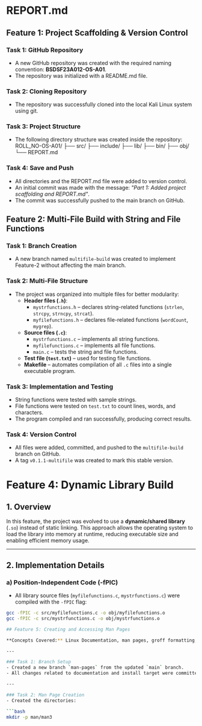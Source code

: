 # REPORT.md

## Feature 1: Project Scaffolding & Version Control

### Task 1: GitHub Repository
- A new GitHub repository was created with the required naming convention: **BSDSF23A012-OS-A01**.
- The repository was initialized with a README.md file.

### Task 2: Cloning Repository
- The repository was successfully cloned into the local Kali Linux system using git.

### Task 3: Project Structure
- The following directory structure was created inside the repository:
ROLL_NO-OS-A01/
├── src/
├── include/
├── lib/
├── bin/
├── obj/
└── REPORT.md

### Task 4: Save and Push
- All directories and the REPORT.md file were added to version control.
- An initial commit was made with the message: *"Part 1: Added project scaffolding and REPORT.md"*.
- The commit was successfully pushed to the main branch on GitHub.

## Feature 2: Multi-File Build with String and File Functions

### Task 1: Branch Creation
- A new branch named `multifile-build` was created to implement Feature-2 without affecting the main branch.

### Task 2: Multi-File Structure
- The project was organized into multiple files for better modularity:
  - **Header files (`.h`)**:
    - `mystrfunctions.h` – declares string-related functions (`strlen`, `strcpy`, `strncpy`, `strcat`).
    - `myfilefunctions.h` – declares file-related functions (`wordCount`, `mygrep`).
  - **Source files (`.c`)**:
    - `mystrfunctions.c` – implements all string functions.
    - `myfilefunctions.c` – implements all file functions.
    - `main.c` – tests the string and file functions.
  - **Test file (`test.txt`)** – used for testing file functions.
  - **Makefile** – automates compilation of all `.c` files into a single executable program.

### Task 3: Implementation and Testing
- String functions were tested with sample strings.  
- File functions were tested on `test.txt` to count lines, words, and characters.  
- The program compiled and ran successfully, producing correct results.

### Task 4: Version Control
- All files were added, committed, and pushed to the `multifile-build` branch on GitHub.  
- A tag `v0.1.1-multifile` was created to mark this stable version.



# Feature 4: Dynamic Library Build

## 1. Overview

In this feature, the project was evolved to use a **dynamic/shared library** (`.so`) instead of static linking. This approach allows the operating system to load the library into memory at runtime, reducing executable size and enabling efficient memory usage.

---

## 2. Implementation Details

### a) Position-Independent Code (-fPIC)

- All library source files (`myfilefunctions.c`, `mystrfunctions.c`) were compiled with the `-fPIC` flag:
  
```bash
gcc -fPIC -c src/myfilefunctions.c -o obj/myfilefunctions.o
gcc -fPIC -c src/mystrfunctions.c -o obj/mystrfunctions.o

## Feature 5: Creating and Accessing Man Pages

**Concepts Covered:** Linux Documentation, man pages, groff formatting, Makefile install Target

---

### Task 1: Branch Setup
- Created a new branch `man-pages` from the updated `main` branch.
- All changes related to documentation and install target were committed to this branch.

---

### Task 2: Man Page Creation
- Created the directories:

```bash
mkdir -p man/man3
